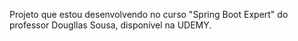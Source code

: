 <p>Projeto que estou desenvolvendo
no curso "Spring Boot Expert" do professor 
Dougllas Sousa, disponível na UDEMY. </p>

